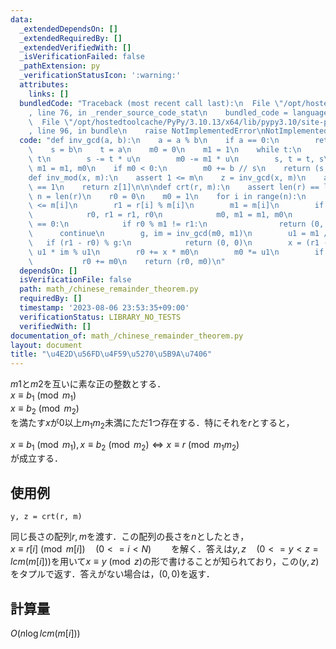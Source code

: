 ```yaml
---
data:
  _extendedDependsOn: []
  _extendedRequiredBy: []
  _extendedVerifiedWith: []
  _isVerificationFailed: false
  _pathExtension: py
  _verificationStatusIcon: ':warning:'
  attributes:
    links: []
  bundledCode: "Traceback (most recent call last):\n  File \"/opt/hostedtoolcache/PyPy/3.10.13/x64/lib/pypy3.10/site-packages/onlinejudge_verify/documentation/build.py\"\
    , line 76, in _render_source_code_stat\n    bundled_code = language.bundle(\n\
    \  File \"/opt/hostedtoolcache/PyPy/3.10.13/x64/lib/pypy3.10/site-packages/onlinejudge_verify/languages/python.py\"\
    , line 96, in bundle\n    raise NotImplementedError\nNotImplementedError\n"
  code: "def inv_gcd(a, b):\n    a = a % b\n    if a == 0:\n        return (b, 0)\n\
    \    s = b\n    t = a\n    m0 = 0\n    m1 = 1\n    while t:\n        u = s //\
    \ t\n        s -= t * u\n        m0 -= m1 * u\n        s, t = t, s\n        m0,\
    \ m1 = m1, m0\n    if m0 < 0:\n        m0 += b // s\n    return (s, m0)\n\n\n\
    def inv_mod(x, m):\n    assert 1 <= m\n    z = inv_gcd(x, m)\n    assert z[0]\
    \ == 1\n    return z[1]\n\n\ndef crt(r, m):\n    assert len(r) == len(m)\n   \
    \ n = len(r)\n    r0 = 0\n    m0 = 1\n    for i in range(n):\n        assert 1\
    \ <= m[i]\n        r1 = r[i] % m[i]\n        m1 = m[i]\n        if m0 < m1:\n\
    \            r0, r1 = r1, r0\n            m0, m1 = m1, m0\n        if m0 % m1\
    \ == 0:\n            if r0 % m1 != r1:\n                return (0, 0)\n      \
    \      continue\n        g, im = inv_gcd(m0, m1)\n        u1 = m1 // g\n     \
    \   if (r1 - r0) % g:\n            return (0, 0)\n        x = (r1 - r0) // g %\
    \ u1 * im % u1\n        r0 += x * m0\n        m0 *= u1\n        if r0 < 0:\n \
    \           r0 += m0\n    return (r0, m0)\n"
  dependsOn: []
  isVerificationFile: false
  path: math_/chinese_remainder_theorem.py
  requiredBy: []
  timestamp: '2023-08-06 23:53:35+09:00'
  verificationStatus: LIBRARY_NO_TESTS
  verifiedWith: []
documentation_of: math_/chinese_remainder_theorem.py
layout: document
title: "\u4E2D\u56FD\u4F59\u5270\u5B9A\u7406"
---
```


$m1$と$m2$を互いに素な正の整数とする．  
$x \equiv b_1 \pmod {m_1}$  
$x \equiv b_2 \pmod {m_2}$  
を満たす$x$が$0$以上$m_1m_2$未満にただ1つ存在する．特にそれを$r$とすると，  

$x \equiv b_1 \pmod {m_1}, x \equiv b_2 \pmod {m_2} \Leftrightarrow x \equiv r \pmod {m_1m_2}$  
が成立する．

## 使用例

```
y, z = crt(r, m)
```
同じ長さの配列$r,m$を渡す．この配列の長さを$n$としたとき，  
$x \equiv r[i] \pmod {m[i]} \quad (0<=i<N)$　　
を解く．答えは$y,z \quad (0<=y<z=lcm(m[i]))$を用いて$x \equiv y \pmod z$の形で書けることが知られており，この$(y,z)$をタプルで返す．答えがない場合は，$(0,0)$を返す．

## 計算量

$O(n \log lcm(m[i]))$



